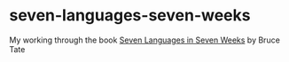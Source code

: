 seven-languages-seven-weeks
===========================

My working through the book [Seven Languages in Seven Weeks](http://pragprog.com/book/btlang/seven-languages-in-seven-weeks) by Bruce Tate
